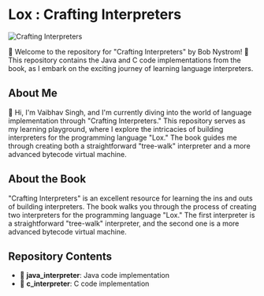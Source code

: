 # Lox : Crafting Interpreters

![Crafting Interpreters](https://craftinginterpreters.com/image/header.png)

📘 Welcome to the repository for "Crafting Interpreters" by Bob Nystrom! 🚀 This repository contains the Java and C code implementations from the book, as I embark on the exciting journey of learning language interpreters.

## About Me

👋 Hi, I'm Vaibhav Singh, and I'm currently diving into the world of language implementation through "Crafting Interpreters." This repository serves as my learning playground, where I explore the intricacies of building interpreters for the programming language "Lox." The book guides me through creating both a straightforward "tree-walk" interpreter and a more advanced bytecode virtual machine.

## About the Book

"Crafting Interpreters" is an excellent resource for learning the ins and outs of building interpreters. The book walks you through the process of creating two interpreters for the programming language "Lox." The first interpreter is a straightforward "tree-walk" interpreter, and the second one is a more advanced bytecode virtual machine.

## Repository Contents

- 📁 **java_interpreter**: Java code implementation
- 📁 **c_interpreter**: C code implementation
